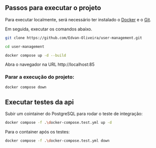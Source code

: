 ## Passos para executar o projeto

Para executar localmente, será necessário ter instalado o [Docker](https://www.docker.com/) e o [Git](https://git-scm.com/).

Em seguida, executar os comandos abaixo.

```bash
git clone https://github.com/Edvan-Oliveira/user-management.git

cd user-management

docker compose up -d --build
```

Abra o navegador na URL http://localhost:85

### Parar a execução do projeto:
```bash
docker compose down
```


## Executar testes da api

Subir um cointainer do PostgreSQL para rodar o teste de integração:

```bash
docker compose -f .\docker-compose.test.yml up -d
```

Para o container após os testes:

```bash
docker compose -f .\docker-compose.test.yml down
```
